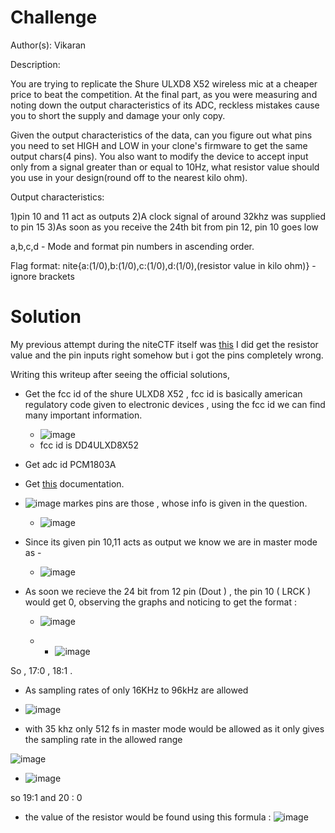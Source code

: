 # Challenge 
Author(s): Vikaran

Description:

You are trying to replicate the Shure ULXD8 X52 wireless mic at a cheaper price to beat the competition. At the final part, as you were measuring and noting down the output characteristics of its ADC, reckless mistakes cause you to short the supply and damage your only copy.

Given the output characteristics of the data, can you figure out what pins you need to set HIGH and LOW in your clone's firmware to get the same output chars(4 pins). You also want to modify the device to accept input only from a signal greater than or equal to 10Hz, what resistor value should you use in your design(round off to the nearest kilo ohm).

Output characteristics:

1)pin 10 and 11 act as outputs 2)A clock signal of around 32khz was supplied to pin 15 3)As soon as you receive the 24th bit from pin 12, pin 10 goes low

a,b,c,d - Mode and format pin numbers in ascending order.

Flag format: nite{a:(1/0),b:(1/0),c:(1/0),d:(1/0),(resistor value in kilo ohm)} - ignore brackets



# Solution 
My previous attempt during the niteCTF itself was [this](https://github.com/Devansh-lelouch/niteCTF/blob/main/Attempted%20but%20Failed/Attempts.md#mic-mimic) I did get the resistor value and the pin inputs right somehow but i got the pins completely wrong. 

Writing this writeup after seeing the official solutions, 
* Get the fcc id of the shure ULXD8 X52 , fcc id is basically american regulatory code given to electronic devices , using the fcc id we can find many important information. 
  - ![image](https://github.com/user-attachments/assets/1e8af773-0f43-4667-98f6-c897f2cdf5aa)
  - fcc id is DD4ULXD8X52
* Get adc id PCM1803A
* Get [this](https://www.ti.com/lit/ds/symlink/pcm1803a.pdf?ts=1735330938254&ref_url=https%253A%252F%252Fwww.google.com%252F) documentation.
* ![image](https://github.com/user-attachments/assets/82c738c5-8570-47d6-8c14-054a01c121a8)
  markes pins are those , whose info is given in the question.
   - ![image](https://github.com/user-attachments/assets/f601e59d-bbb6-495e-8a89-574a9b67fbae)

* Since its given pin 10,11 acts as output we know we are in master mode as - 

  - ![image](https://github.com/user-attachments/assets/d86ccb64-7ad0-42d3-af15-73f465afe75b)




* As soon we recieve the 24 bit from 12  pin (Dout )  , the pin 10  ( LRCK ) would get 0, observing the graphs and noticing to get the format  :
 
   - ![image](https://github.com/user-attachments/assets/83e03014-69b2-4cec-ac0a-433ee9570cee)

   - * ![image](https://github.com/user-attachments/assets/5f6c4373-60bf-4ffa-a795-62c346c43eaf)

So , 17:0 , 18:1 . 

* As sampling rates of only 16KHz to 96kHz are allowed 
 - ![image](https://github.com/user-attachments/assets/9dc4f16a-39c5-4140-b2ba-9709bf5b2b87)

 - with 35 khz only 512 fs in master mode would be allowed as it only gives the sampling rate in the allowed range 
 
  ![image](https://github.com/user-attachments/assets/5f5cde0c-2a68-4bf5-a737-50f518cb50c0) 

* ![image](https://github.com/user-attachments/assets/d20ff577-dd80-4bf1-bc3b-8e558e46b7b5)

so 19:1 and 20 : 0 

* the value of the resistor would be found using this formula : 
![image](https://github.com/user-attachments/assets/826113d5-4954-415a-9598-4a3eea96c176)

